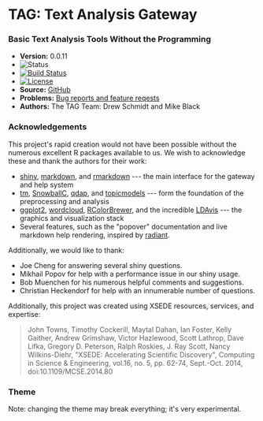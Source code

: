 <!--- 
  NOTE: this file is modified by running `redocument`, via `README.Rmd`
  only the Version line is modified.
 -->

# TAG: Text Analysis Gateway

### Basic Text Analysis Tools Without the Programming

* **Version:** 0.0.11
* ![Status](http://img.shields.io/badge/status-In_development_%28UNSTABLE%29-red.svg?style=flat)
* [![Build Status](https://travis-ci.org/XSEDEScienceGateways/textgateway.png)](https://travis-ci.org/XSEDEScienceGateways/textgateway)
* [![License](http://img.shields.io/badge/license-AGPL--3-orange.svg?style=flat)](https://www.gnu.org/licenses/agpl-3.0.html)
* **Source:** [GitHub](https://github.com/XSEDEScienceGateways/textgateway)
* **Problems:** [Bug reports and feature reqests](https://github.com/XSEDEScienceGateways/textgateway/issues)
* **Authors:** The TAG Team:  Drew Schmidt and Mike Black



### Acknowledgements

This project's rapid creation would not have been possible without
the numerous excellent R packages available to us.  We wish to
acknowledge these and thank the authors for their work:

* [shiny](http://cran.r-project.org/web/packages/shiny/index.html), [markdown](http://cran.r-project.org/web/packages/markdown/index.html), and [rmarkdown](http://cran.r-project.org/web/packages/rmarkdown/index.html) --- the main interface for the gateway and help system
* [tm](http://cran.r-project.org/web/packages/tm/index.html), [SnowballC](http://cran.r-project.org/web/packages/SnowballC/index.html), [qdap](http://cran.r-project.org/web/packages/qdap/index.html), and [topicmodels](http://cran.r-project.org/web/packages/topicmodels/index.html) --- form the foundation of the preprocessing and analysis
* [ggplot2](http://cran.r-project.org/web/packages/ggplot2/index.html), [wordcloud](http://cran.r-project.org/web/packages/wordcloud/index.html), [RColorBrewer](http://cran.r-project.org/web/packages/RColorBrewer/index.html), and the incredible [LDAvis](http://cran.r-project.org/web/packages/LDAvis/index.html) --- the graphics and visualization stack
* Several features, such as the "popover" documentation and live markdown help rendering, inspired by [radiant](https://github.com/vnijs/radiant).

Additionally, we would like to thank: 

* Joe Cheng for answering several shiny questions.
* Mikhail Popov for help with a performance issue in our shiny usage.
* Bob Muenchen for his numerous helpful comments and suggestions.
* Christian Heckendorf for help with an innumerable number of questions.

Additionally, this project was created using XSEDE resources, services,
and expertise:

> John Towns, Timothy Cockerill, Maytal Dahan, Ian Foster, Kelly Gaither, Andrew Grimshaw, Victor Hazlewood, Scott Lathrop, Dave Lifka, Gregory D. Peterson, Ralph Roskies, J. Ray Scott, Nancy Wilkins-Diehr, "XSEDE: Accelerating Scientific Discovery", Computing in Science & Engineering, vol.16, no. 5, pp. 62-74, Sept.-Oct. 2014, doi:10.1109/MCSE.2014.80



### Theme

Note:  changing the theme may break everything; it's very experimental.

